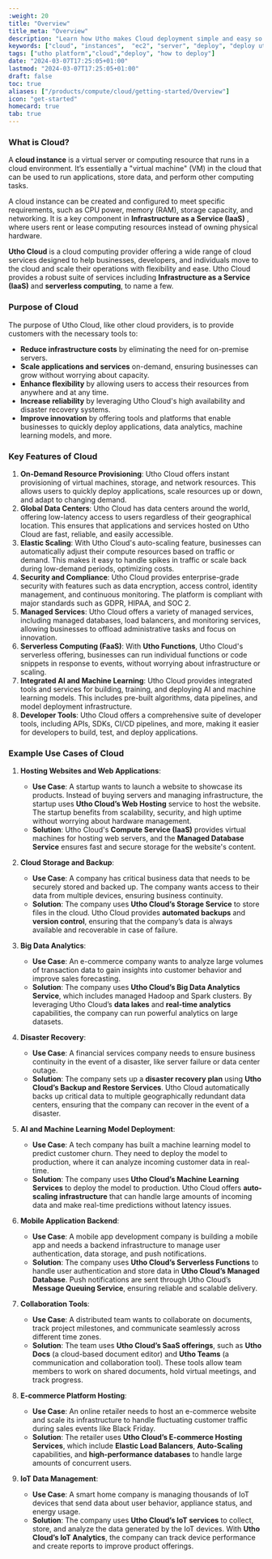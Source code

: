 ```yaml
---
:weight: 20
title: "Overview"
title_meta: "Overview"
description: "Learn how Utho makes Cloud deployment simple and easy so you easily anticipate your cloud infrastructure costs"
keywords: ["cloud", "instances",  "ec2", "server", "deploy", "deploy utho server"]
tags: ["utho platform","cloud","deploy", "how to deploy"]
date: "2024-03-07T17:25:05+01:00"
lastmod: "2024-03-07T17:25:05+01:00"
draft: false
toc: true
aliases: ["/products/compute/cloud/getting-started/Overview"]
icon: "get-started"
homecard: true
tab: true
---
```

### **What is  Cloud?**

A **cloud instance** is a virtual server or computing resource that runs in a cloud environment. It’s essentially a "virtual machine" (VM) in the cloud that can be used to run applications, store data, and perform other computing tasks. 

A cloud instance can be created and configured to meet specific requirements, such as CPU power, memory (RAM), storage capacity, and networking. It is a key component in  **Infrastructure as a Service (IaaS)** , where users rent or lease computing resources instead of owning physical hardware.

**Utho Cloud** is a cloud computing provider offering a wide range of cloud services designed to help businesses, developers, and individuals move to the cloud and scale their operations with flexibility and ease. Utho Cloud provides a robust suite of services including **Infrastructure as a Service (IaaS)** and **serverless computing**, to name a few.

### **Purpose of  Cloud**

The purpose of Utho Cloud, like other cloud providers, is to provide customers with the necessary tools to:

- **Reduce infrastructure costs** by eliminating the need for on-premise servers.
- **Scale applications and services** on-demand, ensuring businesses can grow without worrying about capacity.
- **Enhance flexibility** by allowing users to access their resources from anywhere and at any time.
- **Increase reliability** by leveraging Utho Cloud's high availability and disaster recovery systems.
- **Improve innovation** by offering tools and platforms that enable businesses to quickly deploy applications, data analytics, machine learning models, and more.

### **Key Features of  Cloud**

1. **On-Demand Resource Provisioning**:
   Utho Cloud offers instant provisioning of virtual machines, storage, and network resources. This allows users to quickly deploy applications, scale resources up or down, and adapt to changing demand.
2. **Global Data Centers**:
   Utho Cloud has data centers around the world, offering low-latency access to users regardless of their geographical location. This ensures that applications and services hosted on Utho Cloud are fast, reliable, and easily accessible.
3. **Elastic Scaling**:
   With Utho Cloud's auto-scaling feature, businesses can automatically adjust their compute resources based on traffic or demand. This makes it easy to handle spikes in traffic or scale back during low-demand periods, optimizing costs.
4. **Security and Compliance**:
   Utho Cloud provides enterprise-grade security with features such as data encryption, access control, identity management, and continuous monitoring. The platform is compliant with major standards such as GDPR, HIPAA, and SOC 2.
5. **Managed Services**:
   Utho Cloud offers a variety of managed services, including managed databases, load balancers, and monitoring services, allowing businesses to offload administrative tasks and focus on innovation.
6. **Serverless Computing (FaaS)**:
   With **Utho Functions**, Utho Cloud's serverless offering, businesses can run individual functions or code snippets in response to events, without worrying about infrastructure or scaling.
7. **Integrated AI and Machine Learning**:
   Utho Cloud provides integrated tools and services for building, training, and deploying AI and machine learning models. This includes pre-built algorithms, data pipelines, and model deployment infrastructure.
8. **Developer Tools**:
   Utho Cloud offers a comprehensive suite of developer tools, including APIs, SDKs, CI/CD pipelines, and more, making it easier for developers to build, test, and deploy applications.

### **Example Use Cases of  Cloud**

1. **Hosting Websites and Web Applications**:

   - **Use Case**: A startup wants to launch a website to showcase its products. Instead of buying servers and managing infrastructure, the startup uses **Utho Cloud’s Web Hosting** service to host the website. The startup benefits from scalability, security, and high uptime without worrying about hardware management.
   - **Solution**: Utho Cloud's **Compute Service (IaaS)** provides virtual machines for hosting web servers, and the **Managed Database Service** ensures fast and secure storage for the website's content.
2. **Cloud Storage and Backup**:

   - **Use Case**: A company has critical business data that needs to be securely stored and backed up. The company wants access to their data from multiple devices, ensuring business continuity.
   - **Solution**: The company uses **Utho Cloud’s Storage Service** to store files in the cloud. Utho Cloud provides **automated backups** and **version control**, ensuring that the company’s data is always available and recoverable in case of failure.
3. **Big Data Analytics**:

   - **Use Case**: An e-commerce company wants to analyze large volumes of transaction data to gain insights into customer behavior and improve sales forecasting.
   - **Solution**: The company uses **Utho Cloud’s Big Data Analytics Service**, which includes managed Hadoop and Spark clusters. By leveraging Utho Cloud’s **data lakes** and **real-time analytics** capabilities, the company can run powerful analytics on large datasets.
4. **Disaster Recovery**:

   - **Use Case**: A financial services company needs to ensure business continuity in the event of a disaster, like server failure or data center outage.
   - **Solution**: The company sets up a **disaster recovery plan** using **Utho Cloud’s Backup and Restore Services**. Utho Cloud automatically backs up critical data to multiple geographically redundant data centers, ensuring that the company can recover in the event of a disaster.
5. **AI and Machine Learning Model Deployment**:

   - **Use Case**: A tech company has built a machine learning model to predict customer churn. They need to deploy the model to production, where it can analyze incoming customer data in real-time.
   - **Solution**: The company uses **Utho Cloud’s Machine Learning Services** to deploy the model to production. Utho Cloud offers **auto-scaling infrastructure** that can handle large amounts of incoming data and make real-time predictions without latency issues.
6. **Mobile Application Backend**:

   - **Use Case**: A mobile app development company is building a mobile app and needs a backend infrastructure to manage user authentication, data storage, and push notifications.
   - **Solution**: The company uses **Utho Cloud’s Serverless Functions** to handle user authentication and store data in **Utho Cloud’s Managed Database**. Push notifications are sent through Utho Cloud’s **Message Queuing Service**, ensuring reliable and scalable delivery.
7. **Collaboration Tools**:

   - **Use Case**: A distributed team wants to collaborate on documents, track project milestones, and communicate seamlessly across different time zones.
   - **Solution**: The team uses **Utho Cloud’s SaaS offerings**, such as **Utho Docs** (a cloud-based document editor) and **Utho Teams** (a communication and collaboration tool). These tools allow team members to work on shared documents, hold virtual meetings, and track progress.
8. **E-commerce Platform Hosting**:

   - **Use Case**: An online retailer needs to host an e-commerce website and scale its infrastructure to handle fluctuating customer traffic during sales events like Black Friday.
   - **Solution**: The retailer uses **Utho Cloud’s E-commerce Hosting Services**, which include **Elastic Load Balancers**, **Auto-Scaling** capabilities, and **high-performance databases** to handle large amounts of concurrent users.
9. **IoT Data Management**:

   - **Use Case**: A smart home company is managing thousands of IoT devices that send data about user behavior, appliance status, and energy usage.
   - **Solution**: The company uses **Utho Cloud’s IoT services** to collect, store, and analyze the data generated by the IoT devices. With **Utho Cloud’s IoT Analytics**, the company can track device performance and create reports to improve product offerings.
